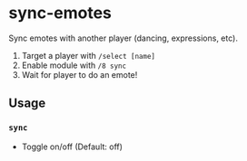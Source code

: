 # sync-emotes

Sync emotes with another player (dancing, expressions, etc). 

1. Target a player with `/select [name]`
2. Enable module with `/8 sync`
3. Wait for player to do an emote!

## Usage
### `sync`
- Toggle on/off (Default: off)
